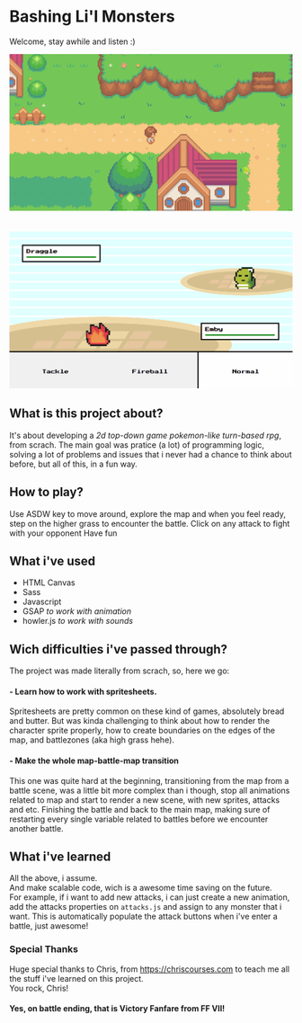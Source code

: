 # Bashing Li'l Monsters

Welcome, stay awhile and listen :)

<img src="./src/gifs/readme-map.gif" alt="gif showing the game map">
<br><br><br>
<img src="./src/gifs/readme-battle.gif" alt="gif showing the battle system">


## What is this project about?

It's about developing a _2d top-down game pokemon-like turn-based rpg_, from scrach. The main goal was pratice (a lot) of programming logic, solving a lot of problems and issues that i never had a chance to think about before, but all of this, in a fun way.

## How to play?
Use ASDW key to move around, explore the map and when you feel ready, step on the higher grass to encounter the battle.
Click on any attack to fight with your opponent
Have fun

## What i've used
- HTML Canvas
- Sass
- Javascript
- GSAP _to work with animation_
- howler.js _to work with sounds_

## Wich difficulties i've passed through?

The project was made literally from scrach, so, here we go:
#### - Learn how to work with spritesheets.
Spritesheets are pretty common on these kind of games, absolutely bread and butter. But was kinda challenging to think about how to render the character sprite properly, how to create boundaries on the edges of the map, and battlezones (aka high grass hehe).

#### - Make the whole map-battle-map transition
This one was quite hard at the beginning, transitioning from the map from a battle scene, was a little bit more complex than i though, stop all animations related to map and start to render a new scene, with new sprites, attacks and etc. 
Finishing the battle and back to the main map, making sure of restarting every single variable related to battles before we encounter another battle.

## What i've learned
All the above, i assume.<br>
And make scalable code, wich is a awesome time saving on the future.<br>
For example, if i want to add new attacks, i can just create a new animation, add the attacks properties on `attacks.js` and assign to any monster that i want. This is automatically populate the attack buttons when i've enter a battle, just awesome!

### Special Thanks
Huge special thanks to Chris, from https://chriscourses.com to teach me all the stuff i've learned on this project.<br>
You rock, Chris!

#### Yes, on battle ending, that is Victory Fanfare from FF VII!